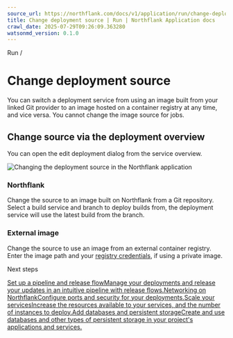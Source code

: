 ```yaml
---
source_url: https://northflank.com/docs/v1/application/run/change-deployment-source
title: Change deployment source | Run | Northflank Application docs
crawl_date: 2025-07-29T09:26:09.363280
watsonmd_version: 0.1.0
---
```


Run / 

# Change deployment source

You can switch a deployment service from using an image built from your linked Git provider to an image hosted on a container registry at any time, and vice versa. You cannot change the image source for jobs.

## Change source via the deployment overview

You can open the edit deployment dialog from the service overview.

![Changing the deployment source in the Northflank application](https://assets.northflank.com/documentation/v1/application/run/change-deployment-source/deployment-service-edit-deployment.png)

### Northflank

Change the source to an image built on Northflank from a Git repository. Select a build service and branch to deploy builds from, the deployment service will use the latest build from the branch.

### External image

Change the source to use an image from an external container registry. Enter the image path and your [registry credentials](run-an-image-from-a-container-registry#registry-credentials), if using a private image.

Next steps

[Set up a pipeline and release flowManage your deployments and release your updates in an intuitive pipeline with release flows.](/docs/v1/application/release/create-a-pipeline-and-release-flow)[Networking on NorthflankConfigure ports and security for your deployments.](/docs/v1/application/network/networking-on-northflank)[Scale your servicesIncrease the resources available to your services, and the number of instances to deploy.](/docs/v1/application/scale/scale-on-northflank)[Add databases and persistent storageCreate and use databases and other types of persistent storage in your project's applications and services.](/docs/v1/application/databases-and-persistence/stateful-workloads-on-northflank)